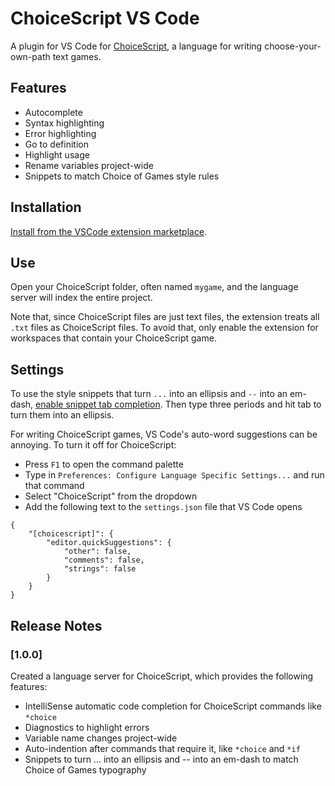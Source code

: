 # ChoiceScript VS Code

A plugin for VS Code for [ChoiceScript](https://github.com/dfabulich/choicescript/), a language for writing choose-your-own-path text games.

## Features

* Autocomplete
* Syntax highlighting
* Error highlighting
* Go to definition
* Highlight usage
* Rename variables project-wide
* Snippets to match Choice of Games style rules

## Installation

[Install from the VSCode extension marketplace](https://marketplace.visualstudio.com/items?itemName=StephenGranade.choicescript-vscode).

## Use

Open your ChoiceScript folder, often named `mygame`, and the language server will index the entire project.

Note that, since ChoiceScript files are just text files, the extension treats all `.txt` files as ChoiceScript files. To avoid that, only enable the extension for workspaces that contain your ChoiceScript game.

## Settings

To use the style snippets that turn `...` into an ellipsis and `--` into an em-dash, [enable snippet tab completion](https://code.visualstudio.com/docs/editor/userdefinedsnippets#_creating-your-own-snippets). Then type three periods and hit tab to turn them into an ellipsis.

For writing ChoiceScript games, VS Code's auto-word suggestions can be annoying. To turn it off for ChoiceScript:

* Press `F1` to open the command palette
* Type in `Preferences: Configure Language Specific Settings...` and run that command
* Select "ChoiceScript" from the dropdown
* Add the following text to the `settings.json` file that VS Code opens
```
{
    "[choicescript]": {
        "editor.quickSuggestions": {
            "other": false,
            "comments": false,
            "strings": false
        }
    }
}
```

## Release Notes

### [1.0.0]

Created a language server for ChoiceScript, which provides the following features:

* IntelliSense automatic code completion for ChoiceScript commands like `*choice`
* Diagnostics to highlight errors
* Variable name changes project-wide
* Auto-indention after commands that require it, like `*choice` and `*if`
* Snippets to turn ... into an ellipsis and -- into an em-dash to match Choice of Games typography
